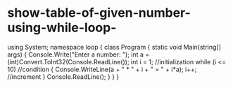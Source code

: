 # show-table-of-given-number-using-while-loop-
using System;
namespace loop
{
    class Program
    {
        static void Main(string[] args)
        {
            Console.Write("Enter a number: ");
            int a = (int)Convert.ToInt32(Console.ReadLine());
            int i = 1; //initialization
            while (i <= 10) //condition
            {
                Console.WriteLine(a + " * " + i + " = " + i*a);
                i++; //increment
            }
            Console.ReadLine();
        }
    }
}
